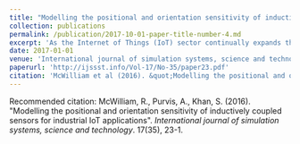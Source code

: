 ```yaml
---
title: "Modelling the positional and orientation sensitivity of inductively coupled sensors for industrial IoT applications"
collection: publications
permalink: /publication/2017-10-01-paper-title-number-4.md
excerpt: 'As the Internet of Things (IoT) sector continually expands there is a growing abstraction between physical objects and the data associated with them. At the same time, emerging Industrial-IoT applications rely upon diverse and robust hardware sensing interfaces in order to deliver high quality data. In this paper, the fundamental limitations associated with inductive proximity sensing interfaces are considered in terms of positional and orientation sensitivity and a triaxial approach is proposed that enables arbitrary source-sensor positioning. A matrix transformation model based on the field coupling equations is applied to a number of candidate configurations assessed according their relative source-sensor coverage and graphical visualization of coupling quality. Particular attention is paid to the recombination of tri-sensor outputs involving direct-summation, rectifysummation, best-coil and root-mean-square methods. Of these, the rectify-summation method was observed to provide favorable performance, exceeding 70% coverage for practical cases, thus far exceeding that of traditional co-planar arrangements.'
date: 2017-01-01
venue: 'International journal of simulation systems, science and technology'
paperurl: 'http://ijssst.info/Vol-17/No-35/paper23.pdf'
citation: 'McWilliam et al (2016). &quot;Modelling the positional and orientation sensitivity of inductively coupled sensors for industrial IoT applications.&quot; <i>International journal of simulation systems, science and technology</i>. 17(35), 23-1.'
---
```


Recommended citation: McWilliam, R., Purvis, A., Khan, S. (2016). "Modelling the positional and orientation sensitivity of inductively coupled sensors for industrial IoT applications". <i>International journal of simulation systems, science and technology</i>. 17(35), 23-1.
